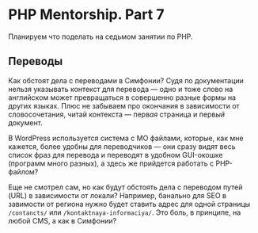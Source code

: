 # PHP Mentorship. Part 7

Планируем что поделать на седьмом занятии по PHP.

## Переводы

Как обстоят дела с переводами в Симфонии? Судя по документации нельзя указывать контекст для перевода — одно и тоже слово на английском может превращаться в совершенно разные формы на других языках. Плюс не забываем про окончания в зависимости от словосочетания, читай контекста — перв*ая* страница и перв*ый* документ.

В WordPress используется система с MO файлами, которые, как мне кажется, более удобны для переводчиков — они сразу видят весь список фраз для перевода и переводят в удобном GUI-окошке (программ много разных), а здесь же прийдется работать с PHP-файлом?

Еще не смотрел сам, но как будут обстоять дела с переводом путей (URL) в зависимости от локали? Например, банально для SEO в завимости от региона нужно будет ставить адрес для одной страницы `/contancts/` или `/kontaktnaya-informaciya/`. Это боль, в принципе, на любой CMS, а как в Симфонии?
